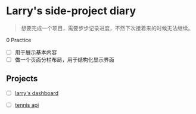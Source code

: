# Larry's side-project diary

> 想要完成一个项目，需要步步记录进度，不然下次接着来的时候无法继续。

0 Practice

- [ ] 用于展示基本内容
- [ ] 做一个页面分栏布局，用于结构化显示界面

## Projects

- [ ] [larry's dashboard](./lary-dashboard/README.md)

- [ ] [tennis api](./tennis-api/README.md)